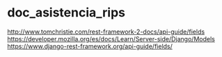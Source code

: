 # doc_asistencia_rips
 http://www.tomchristie.com/rest-framework-2-docs/api-guide/fields
 https://developer.mozilla.org/es/docs/Learn/Server-side/Django/Models
https://www.django-rest-framework.org/api-guide/fields/
